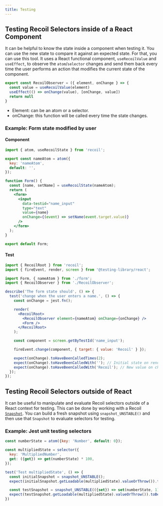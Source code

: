 ```yaml
---
title: Testing
---
```


## Testing Recoil Selectors inside of a React Component

It can be helpful to know the state inside a component when testing it. You can use the new state to compare it against an expected state. For that, you can use this tool. It uses a React functional component, `useRecoilValue` and `useEffect`, to observe the `atom`/`selector` changes and send them back every time the user performs an action that modifies the current state of the component.

```jsx
export const RecoilObserver = ({ element, onChange } => {
  const value = useRecoilValue(element)
  useEffect(() => onChange(value), [onChange, value])
  return null
}
```

* Element: can be an atom or a selector.
* onChange: this function will be called every time the state changes.

### Example: Form state modified by user

#### Component

```jsx
import { atom, useRecoilState } from 'recoil';

export const nameAtom = atom({
  key: 'nameAtom',
  default: '',
});

function Form() {
  const [name, setName] = useRecoilState(nameAtom);
  return (
    <form>
      <input
        data-testid="name_input"
        type="text"
        value={name}
        onChange={(event) => setName(event.target.value)}
      />
    </form>
  );
}

export default Form;
```

#### Test

```jsx
import { RecoilRoot } from 'recoil';
import { fireEvent, render, screen } from '@testing-library/react';

import Form, { nameAtom } from './form';
import { RecoilObserver } from './RecoilObserver';

describe('The form state should', () => {
  test('change when the user enters a name.', () => {
    const onChange = jest.fn();

    render(
      <RecoilRoot>
        <RecoilObserver element={nameAtom} onChange={onChange} />
        <Form />
      </RecoilRoot>
    );

    const component = screen.getByTestId('name_input');

    fireEvent.change(component, { target: { value: 'Recoil' } });

    expect(onChange).toHaveBeenCalledTimes(2);
    expect(onChange).toHaveBeenCalledWith(''); // Initial state on render.
    expect(onChange).toHaveBeenCalledWith('Recoil'); // New value on change.
  });
});
```

## Testing Recoil Selectors outside of React

It can be useful to manipulate and evaluate Recoil selectors outside of a React context for testing.  This can be done by working with a Recoil [`Snapshot`](/docs/api-reference/core/Snapshot).  You can build a fresh snapshot using `snapshot_UNSTABLE()` and then use that `Snapshot` to evaluate selectors for testing.

### Example: Jest unit testing selectors

```jsx
const numberState = atom({key: 'Number', default: 0});

const multipliedState = selector({
  key: 'MultipliedNumber',
  get: ({get}) => get(numberState) * 100,
});

test('Test multipliedState', () => {
  const initialSnapshot = snapshot_UNSTABLE();
  expect(initialSnapshot.getLoadable(multipliedState).valueOrThrow()).toBe(0);

  const testSnapshot = snapshot_UNSTABLE(({set}) => set(numberState, 1));
  expect(testSnapshot.getLoadable(multipliedState).valueOrThrow()).toBe(100);
})
```
